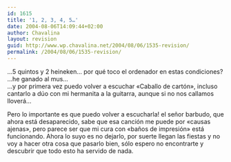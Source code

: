 ```yaml
---
id: 1615
title: '1, 2, 3, 4, 5…'
date: 2004-08-06T14:09:44+02:00
author: Chavalina
layout: revision
guid: http://www.wp.chavalina.net/2004/08/06/1535-revision/
permalink: /2004/08/06/1535-revision/
---
```

…5 quintos y 2 heineken… por qué toco el ordenador en estas condiciones?  
…he ganado al mus…  
…y por primera vez puedo volver a escuchar «Caballo de cart&oacute;n», incluso cantarlo a d&uacute;o con mi hermanita a la guitarra, aunque si no nos callamos lloverá…

Pero lo importante es que puedo volver a escucharla! el se&ntilde;or barbudo, que ahora está desaparecido, sabe que esa canci&oacute;n me puede por «causas ajenas», pero parece ser que mi cura con «ba&ntilde;os de impresi&oacute;n» está funcionando. Ahora lo suyo es no dejarlo, por suerte llegan las fiestas y no voy a hacer otra cosa que pasarlo bien, s&oacute;lo espero no encontrarte y descubrir que todo esto ha servido de nada.